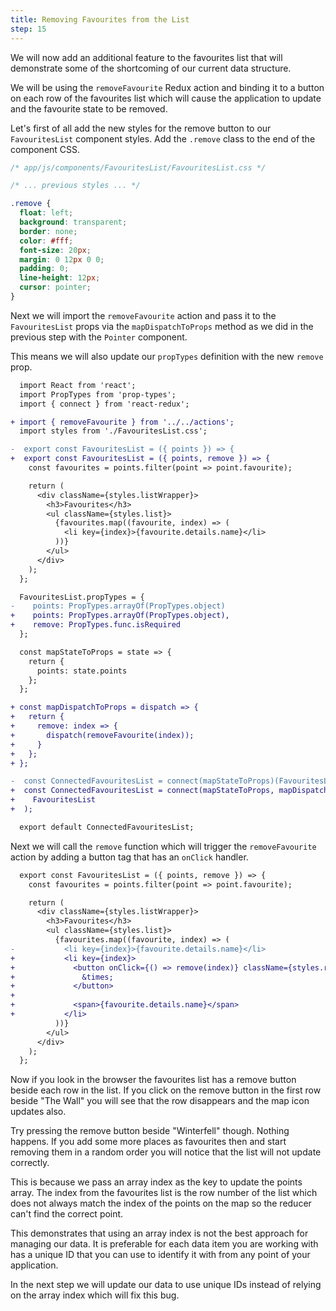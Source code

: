 ```yaml
---
title: Removing Favourites from the List
step: 15
---
```


We will now add an additional feature to the favourites list that will
demonstrate some of the shortcoming of our current data structure.

We will be using the `removeFavourite` Redux action and binding it to a button
on each row of the favourites list which will cause the application to update
and the favourite state to be removed.

Let's first of all add the new styles for the remove button to our
`FavouritesList` component styles. Add the `.remove` class to the end of the
component CSS.

```css
/* app/js/components/FavouritesList/FavouritesList.css */

/* ... previous styles ... */

.remove {
  float: left;
  background: transparent;
  border: none;
  color: #fff;
  font-size: 20px;
  margin: 0 12px 0 0;
  padding: 0;
  line-height: 12px;
  cursor: pointer;
}
```

Next we will import the `removeFavourite` action and pass it to the
`FavouritesList` props via the `mapDispatchToProps` method as we did in the
previous step with the `Pointer` component.

This means we will also update our `propTypes` definition with the new `remove`
prop.

```diff
  import React from 'react';
  import PropTypes from 'prop-types';
  import { connect } from 'react-redux';

+ import { removeFavourite } from '../../actions';
  import styles from './FavouritesList.css';

-  export const FavouritesList = ({ points }) => {
+  export const FavouritesList = ({ points, remove }) => {
    const favourites = points.filter(point => point.favourite);

    return (
      <div className={styles.listWrapper}>
        <h3>Favourites</h3>
        <ul className={styles.list}>
          {favourites.map((favourite, index) => (
            <li key={index}>{favourite.details.name}</li>
          ))}
        </ul>
      </div>
    );
  };

  FavouritesList.propTypes = {
-    points: PropTypes.arrayOf(PropTypes.object)
+    points: PropTypes.arrayOf(PropTypes.object),
+    remove: PropTypes.func.isRequired
  };

  const mapStateToProps = state => {
    return {
      points: state.points
    };
  };

+ const mapDispatchToProps = dispatch => {
+   return {
+     remove: index => {
+       dispatch(removeFavourite(index));
+     }
+   };
+ };

-  const ConnectedFavouritesList = connect(mapStateToProps)(FavouritesList);
+  const ConnectedFavouritesList = connect(mapStateToProps, mapDispatchToProps)(
+    FavouritesList
+  );

  export default ConnectedFavouritesList;
```

Next we will call the `remove` function which will trigger the `removeFavourite`
action by adding a button tag that has an `onClick` handler.

```diff
  export const FavouritesList = ({ points, remove }) => {
    const favourites = points.filter(point => point.favourite);

    return (
      <div className={styles.listWrapper}>
        <h3>Favourites</h3>
        <ul className={styles.list}>
          {favourites.map((favourite, index) => (
-           <li key={index}>{favourite.details.name}</li>
+           <li key={index}>
+             <button onClick={() => remove(index)} className={styles.remove}>
+               &times;
+             </button>
+
+             <span>{favourite.details.name}</span>
+           </li>
          ))}
        </ul>
      </div>
    );
  };
```

Now if you look in the browser the favourites list has a remove button beside
each row in the list. If you click on the remove button in the first row beside
"The Wall" you will see that the row disappears and the map icon updates also.

Try pressing the remove button beside "Winterfell" though. Nothing happens. If
you add some more places as favourites then and start removing them in a random
order you will notice that the list will not update correctly.

This is because we pass an array index as the key to update the points array.
The index from the favourites list is the row number of the list which does not
always match the index of the points on the map so the reducer can't find the
correct point.

This demonstrates that using an array index is not the best approach for
managing our data. It is preferable for each data item you are working with has
a unique ID that you can use to identify it with from any point of your
application.

In the next step we will update our data to use unique IDs instead of relying on
the array index which will fix this bug.
